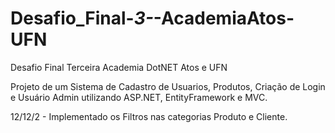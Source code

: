 # Desafio_Final-_3-_-AcademiaAtos-UFN
Desafio Final Terceira Academia  DotNET Atos e UFN 

Projeto de um Sistema de Cadastro de Usuarios, Produtos, Criação de Login e Usuário Admin utilizando ASP.NET, EntityFramework e MVC.

12/12/2 - Implementado os Filtros nas categorias Produto e Cliente.
